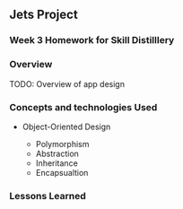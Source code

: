 ## Jets Project

### Week 3 Homework for Skill Distilllery

### Overview
TODO: Overview of app design
### Concepts and technologies Used

* Object-Oriented Design

	* Polymorphism
	* Abstraction
	* Inheritance
	* Encapsualtion
	
### Lessons Learned